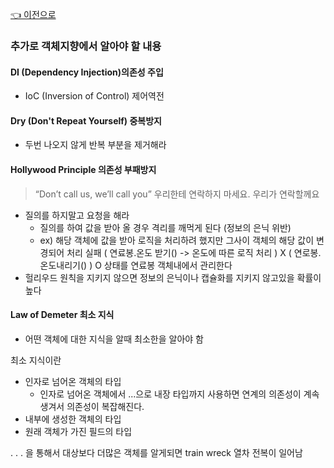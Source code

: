 [👈 이전으로](../README.md)

### 추가로 객체지향에서 알아야 할 내용

#### DI (Dependency Injection)의존성 주입

- IoC (Inversion of Control) 제어역전

#### Dry (Don't Repeat Yourself) 중복방지

- 두번 나오지 않게 반복 부분을 제거해라

#### Hollywood Principle 의존성 부패방지

> “Don’t call us, we’ll call you” 우리한테 연락하지 마세요. 우리가 연락할께요

- 질의를 하지말고 요청을 해라
  - 질의를 하여 값을 받아 올 경우 격리를 깨먹게 된다 (정보의 은닉 위반)
  - ex) 해당 객체에 값을 받아 로직을 처리하려 했지만 그사이 객체의 해당 값이 변경되어 처리 실패
    ( 연료봉.온도 받기() -> 온도에 따른 로직 처리 ) X
    ( 연로봉.온도내리기() ) O 상태를 연료봉 객체내에서 관리한다
- 헐리우드 원칙을 지키지 않으면 정보의 은닉이나 캡슐화를 지키지 않고있을 확률이 높다

#### Law of Demeter 최소 지식

- 어떤 객체에 대한 지식을 알때 최소한을 알아야 함

최소 지식이란

- 인자로 넘어온 객체의 타입
  - 인자로 넘어온 객체에서 ...으로 내장 타입까지 사용하면
    연계의 의존성이 계속 생겨서 의존성이 복잡해진다.
- 내부에 생성한 객체의 타입
- 원래 객체가 가진 필드의 타입

. . . 을 통해서 대상보다 더많은 객체를 알게되면
train wreck 열차 전복이 일어남
